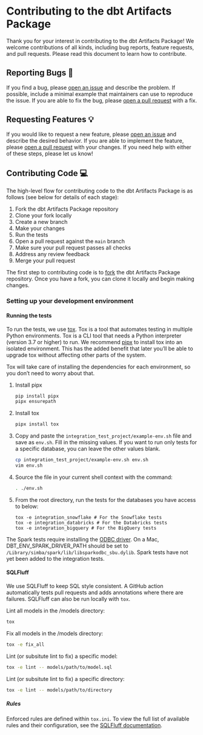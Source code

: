 # Contributing to the dbt Artifacts Package

Thank you for your interest in contributing to the dbt Artifacts Package! We welcome contributions of all kinds,
including bug reports, feature requests, and pull requests. Please read this document to learn how to contribute.

## Reporting Bugs :bug:

If you find a bug, please [open an issue](https://github.com/brooklyn-data/dbt_artifacts/issues/new) and describe the
problem. If possible, include a minimal example that maintainers can use to reproduce the issue. If you are able to
fix the bug, please [open a pull request](https://github.com/github/docs/pulls) with a fix.

## Requesting Features :bulb:

If you would like to request a new feature,
please [open an issue](https://github.com/brooklyn-data/dbt_artifacts/issues/new) and describe the desired behavior.
If you are able to implement the feature, please [open a pull request](https://github.com/github/docs/pulls) with
your changes. If you need help with either of these steps, please let us know!

## Contributing Code :computer:

The high-level flow for contributing code to the dbt Artifacts Package is as follows (see below for details of each stage):

1. Fork the dbt Artifacts Package repository
2. Clone your fork locally
3. Create a new branch
4. Make your changes
5. Run the tests
6. Open a pull request against the `main` branch
7. Make sure your pull request passes all checks
8. Address any review feedback
9. Merge your pull request

The first step to contributing code is
to [fork](https://docs.github.com/en/github/getting-started-with-github/fork-a-repo) the dbt Artifacts Package
repository. Once you have a fork, you can clone it locally and begin making changes.

### Setting up your development environment

#### Running the tests

To run the tests, we use [tox](https://tox.wiki/en/latest/). Tox is a tool that automates testing in multiple Python
environments. Tox is a CLI tool that needs a Python interpreter (version 3.7 or higher) to run. We
recommend [pipx](https://pypa.github.io/pipx/) to install tox into an isolated environment. This has the added benefit
that later you’ll be able to upgrade tox without affecting other parts of the system.

Tox will take care of installing the dependencies for each environment, so you don’t need to worry about that.

1. Install pipx

    ```bash
    pip install pipx
    pipx ensurepath
    ```

2. Install tox

    ```bash
    pipx install tox
    ```

3. Copy and paste the `integration_test_project/example-env.sh` file and save as `env.sh`. Fill in the missing values.
   If you want to run only tests for a specific database, you can leave the other values blank.

    ```bash
    cp integration_test_project/example-env.sh env.sh
    vim env.sh
    ```

4. Source the file in your current shell context with the command:

   ```bash
   . ./env.sh
   ```

5. From the root directory, run the tests for the databases you have access to below:

    ```
    tox -e integration_snowflake # For the Snowflake tests
    tox -e integration_databricks # For the Databricks tests
    tox -e integration_bigquery # For the BigQuery tests
    ```

The Spark tests require installing the [ODBC driver](https://www.databricks.com/spark/odbc-drivers-download). On a Mac,
DBT_ENV_SPARK_DRIVER_PATH should be set to `/Library/simba/spark/lib/libsparkodbc_sbu.dylib`. Spark tests have not yet
been added to the integration tests.

#### SQLFluff

We use SQLFluff to keep SQL style consistent. A GitHub action automatically tests pull requests and adds annotations
where there are failures. SQLFluff can also be run locally with `tox`.

Lint all models in the /models directory:

```bash
tox
```

Fix all models in the /models directory:

```bash
tox -e fix_all
```

Lint (or subsitute lint to fix) a specific model:

```bash
tox -e lint -- models/path/to/model.sql
```

Lint (or subsitute lint to fix) a specific directory:

```bash
tox -e lint -- models/path/to/directory
```

##### Rules

Enforced rules are defined within `tox.ini`. To view the full list of available rules and their configuration, see
the [SQLFluff documentation](https://docs.sqlfluff.com/en/stable/rules.html).
